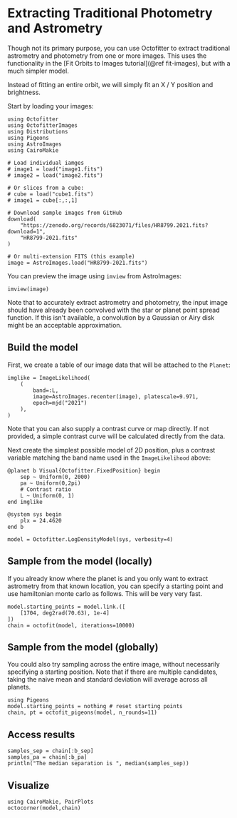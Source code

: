 # Extracting Traditional Photometry and Astrometry

Though not its primary purpose, you can use Octofitter to extract traditional astrometry and photometry from one or more images. This uses the functionality in the [Fit Orbits to Images tutorial](@ref fit-images), but with a much simpler model. 

Instead of fitting an entire orbit, we will simply fit an X / Y position and brightness.


Start by loading your images:
```@example 1
using Octofitter
using OctofitterImages
using Distributions
using Pigeons
using AstroImages
using CairoMakie

# Load individual iamges
# image1 = load("image1.fits")
# image2 = load("image2.fits")

# Or slices from a cube:
# cube = load("cube1.fits")
# image1 = cube[:,:,1] 

# Download sample images from GitHub
download(
    "https://zenodo.org/records/6823071/files/HR8799.2021.fits?download=1",
    "HR8799-2021.fits"
)

# Or multi-extension FITS (this example)
image = AstroImages.load("HR8799-2021.fits")
```

You can preview the image using `imview` from AstroImages:
```@example 1
imview(image)
```

Note that to accurately extract astrometry and photometry, the input image should have already been convolved with the star or planet point spread function. If this isn't available, a convolution by a Gaussian or Airy disk might be an acceptable approximation.

## Build the model

First, we create a table of our image data that will be attached to the `Planet`:

```@example 1
imglike = ImageLikelihood(
    (
        band=:L,
        image=AstroImages.recenter(image), platescale=9.971,
        epoch=mjd("2021")
    ),
)
```
Note that you can also supply a contrast curve or map directly. If not provided, a simple contrast curve will be calculated directly from the data.

Next create the simplest possible model of 2D position, plus a contrast variable matching the band name used in the `ImageLikelihood` above:
```@example 1
@planet b Visual{Octofitter.FixedPosition} begin
    sep ~ Uniform(0, 2000)
    pa ~ Uniform(0,2pi)
    # Contrast ratio
    L ~ Uniform(0, 1)
end imglike

@system sys begin
    plx = 24.4620
end b

model = Octofitter.LogDensityModel(sys, verbosity=4)
```

## Sample from the model (locally)

If you already know where the planet is and you only want to extract astrometry from that known location, you can specify a starting point and use hamiltonian monte carlo as follows. This will be very very fast.
```@example 1
model.starting_points = model.link.([
    [1704, deg2rad(70.63), 1e-4]
])
chain = octofit(model, iterations=10000)
```

## Sample from the model (globally)

You could also try sampling across the entire image, without necessarily specifying a starting position.
Note that if there are multiple candidates, taking the naive mean and standard deviation will average across all planets.
```@example 1
using Pigeons
model.starting_points = nothing # reset starting points
chain, pt = octofit_pigeons(model, n_rounds=11)
```

## Access results
```@example 1
samples_sep = chain[:b_sep]
samples_pa = chain[:b_pa]
println("The median separation is ", median(samples_sep))
```

## Visualize
```@example 1
using CairoMakie, PairPlots
octocorner(model,chain)
```
